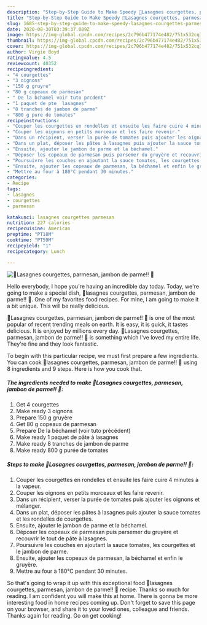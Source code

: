 ```yaml
---
description: "Step-by-Step Guide to Make Speedy 🍴Lasagnes courgettes, parmesan, jambon de parme!! 🍴"
title: "Step-by-Step Guide to Make Speedy 🍴Lasagnes courgettes, parmesan, jambon de parme!! 🍴"
slug: 1685-step-by-step-guide-to-make-speedy-lasagnes-courgettes-parmesan-jambon-de-parme
date: 2020-08-30T03:39:37.089Z
image: https://img-global.cpcdn.com/recipes/2c796b477174e482/751x532cq70/🍴lasagnes-courgettes-parmesan-jambon-de-parme-🍴-photo-principale-de-la-recette.jpg
thumbnail: https://img-global.cpcdn.com/recipes/2c796b477174e482/751x532cq70/🍴lasagnes-courgettes-parmesan-jambon-de-parme-🍴-photo-principale-de-la-recette.jpg
cover: https://img-global.cpcdn.com/recipes/2c796b477174e482/751x532cq70/🍴lasagnes-courgettes-parmesan-jambon-de-parme-🍴-photo-principale-de-la-recette.jpg
author: Virgie Boyd
ratingvalue: 4.5
reviewcount: 40352
recipeingredient:
- "4 courgettes"
- "3 oignons"
- "150 g gruyre"
- "80 g copeaux de parmesan"
- " De la bchamel voir tuto prcdent"
- "1 paquet de pte  lasagnes"
- "8 tranches de jambon de parme"
- "800 g pure de tomates"
recipeinstructions:
- "Couper les courgettes en rondelles et ensuite les faire cuire 4 minutes à la vapeur."
- "Couper les oignons en petits morceaux et les faire revenir."
- "Dans un récipient, verser la purée de tomates puis ajouter les oignons et mélanger."
- "Dans un plat, déposer les pâtes à lasagnes puis ajouter la sauce tomates et les rondelles de courgettes."
- "Ensuite, ajouter le jambon de parme et la béchamel."
- "Déposer les copeaux de parmesan puis parsemer du gruyère et recouvrir le tout de pâte à lasagnes."
- "Poursuivre les couches en ajoutant la sauce tomates, les courgettes et le jambon de parme."
- "Ensuite, ajouter les copeaux de parmesan, la béchamel et enfin le gruyère."
- "Mettre au four à 180°C pendant 30 minutes."
categories:
- Recipe
tags:
- lasagnes
- courgettes
- parmesan

katakunci: lasagnes courgettes parmesan 
nutrition: 227 calories
recipecuisine: American
preptime: "PT18M"
cooktime: "PT59M"
recipeyield: "1"
recipecategory: Lunch

---
```



![🍴Lasagnes courgettes, parmesan, jambon de parme!! 🍴](https://img-global.cpcdn.com/recipes/2c796b477174e482/751x532cq70/🍴lasagnes-courgettes-parmesan-jambon-de-parme-🍴-photo-principale-de-la-recette.jpg)

Hello everybody, I hope you're having an incredible day today. Today, we're going to make a special dish, 🍴lasagnes courgettes, parmesan, jambon de parme!! 🍴. One of my favorites food recipes. For mine, I am going to make it a bit unique. This will be really delicious.

🍴Lasagnes courgettes, parmesan, jambon de parme!! 🍴 is one of the most popular of recent trending meals on earth. It is easy, it is quick, it tastes delicious. It is enjoyed by millions every day. 🍴Lasagnes courgettes, parmesan, jambon de parme!! 🍴 is something which I've loved my entire life. They're fine and they look fantastic.




To begin with this particular recipe, we must first prepare a few ingredients. You can cook 🍴lasagnes courgettes, parmesan, jambon de parme!! 🍴 using 8 ingredients and 9 steps. Here is how you cook that.

<!--inarticleads1-->

##### The ingredients needed to make 🍴Lasagnes courgettes, parmesan, jambon de parme!! 🍴:

1. Get 4 courgettes
1. Make ready 3 oignons
1. Prepare 150 g gruyère
1. Get 80 g copeaux de parmesan
1. Prepare  De la béchamel (voir tuto précédent)
1. Make ready 1 paquet de pâte à lasagnes
1. Make ready 8 tranches de jambon de parme
1. Make ready 800 g purée de tomates




<!--inarticleads2-->

##### Steps to make 🍴Lasagnes courgettes, parmesan, jambon de parme!! 🍴:

1. Couper les courgettes en rondelles et ensuite les faire cuire 4 minutes à la vapeur.
1. Couper les oignons en petits morceaux et les faire revenir.
1. Dans un récipient, verser la purée de tomates puis ajouter les oignons et mélanger.
1. Dans un plat, déposer les pâtes à lasagnes puis ajouter la sauce tomates et les rondelles de courgettes.
1. Ensuite, ajouter le jambon de parme et la béchamel.
1. Déposer les copeaux de parmesan puis parsemer du gruyère et recouvrir le tout de pâte à lasagnes.
1. Poursuivre les couches en ajoutant la sauce tomates, les courgettes et le jambon de parme.
1. Ensuite, ajouter les copeaux de parmesan, la béchamel et enfin le gruyère.
1. Mettre au four à 180°C pendant 30 minutes.




So that's going to wrap it up with this exceptional food 🍴lasagnes courgettes, parmesan, jambon de parme!! 🍴 recipe. Thanks so much for reading. I am confident you will make this at home. There is gonna be more interesting food in home recipes coming up. Don't forget to save this page on your browser, and share it to your loved ones, colleague and friends. Thanks again for reading. Go on get cooking!

